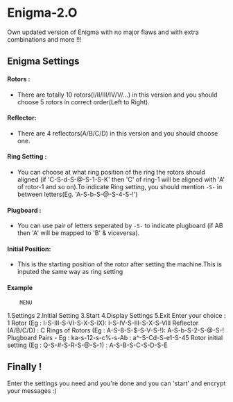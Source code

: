 # Enigma-2.O
Own updated version of Enigma with no major flaws and with extra combinations and more !!!

## Enigma Settings
   #### Rotors : 
   - There are totally 10 rotors(I/II/III/IV/V/...) in this version and you should choose 5 rotors in correct order(Left to Right).
    
   #### Reflector:
   - There are 4 reflectors(A/B/C/D) in this version and you should choose one.
    
   #### Ring Setting : 
   - You can choose at what ring position of the ring the rotors should aligned (if 'C-S-d-S-@-S-1-S-K' then 'C' of ring-1 will be aligned with 'A' of rotor-1 and so on).To indicate Ring setting, you should mention `-S-` in between letters(Eg. 'A-S-b-S-@-S-4-S-!')
    
   #### Plugboard :
   - You can use pair of letters seperated by `-S-` to indicate plugboard (if AB then 'A' will be mapped to 'B' & viceversa).
    
   #### Initial Position:
   - This is the starting position of the rotor after setting the machine.This is inputed the same way as ring setting
   
   #### Example
   
      	MENU
1.Settings
2.Initial Setting
3.Start
4.Display Settings
5.Exit
Enter your choice : 1
Rotor (Eg : I-S-III-S-VI-S-X-S-IX): I-S-IV-S-III-S-X-S-VIII
Reflector (A/B/C/D) : C
Rings of Rotors (Eg : A-S-8-S-$-S-V-S-!): A-S-b-S-2-S-@-S-!
Plugboard Pairs - Eg : ka-s-12-s-c%-s-Ab : a^-S-Cd-S-e1-S-45
Rotor initial setting (Eg : Q-S-#-S-R-S-@-S-1) : A-S-B-S-C-S-D-S-E

## Finally !
 Enter the settings you need and you're done and you can 'start' and encrypt your messages :)
